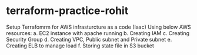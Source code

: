 # terraform-practice-rohit
Setup Terrafomrm for AWS infrasturcture as a code (Iaac)
Using below AWS resources:
a. EC2 instance with apache running 
b. Creating IAM 
c. Creating Security Group
d. Creating VPC, Public subnet and Private subnet
e. Creating ELB to manage load
f. Storing state file in S3 bucket

